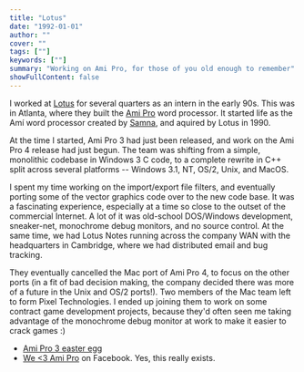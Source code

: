 ```yaml
---
title: "Lotus"
date: "1992-01-01"
author: ""
cover: ""
tags: [""]
keywords: [""]
summary: "Working on Ami Pro, for those of you old enough to remember"
showFullContent: false
---
```


I worked at [Lotus](http://en.wikipedia.org/wiki/Lotus_Software) for several quarters as an intern
in the early 90s. This was in Atlanta, where they built the
[Ami Pro](https://en.wikipedia.org/wiki/IBM_Lotus_Word_Pro) word processor. It started life as the
Amí word processor created by [Samna](https://en.wikipedia.org/wiki/Samna), and aquired by Lotus
in 1990.

At the time I started, Ami Pro 3 had just been released, and work on the Ami Pro 4 release had just begun.
The team was shifting from a simple, monolithic codebase in Windows 3 C code, to a complete rewrite in
C++ split across several platforms -- Windows 3.1, NT, OS/2, Unix, and MacOS.

I spent my time working on the import/export file filters, and eventually porting some of the vector
graphics code over to the new code base. It was a fascinating experience, especially at a time so
close to the outset of the commercial Internet. A lot of it was old-school DOS/Windows development,
sneaker-net, monochrome debug monitors, and no source control. At the same time, we had Lotus Notes
running across the company WAN with the headquarters in Cambridge, where we had distributed email
and bug tracking.

They eventually cancelled the Mac port of Ami Pro 4, to focus on the other ports (in a fit of bad
decision making, the company decided there was more of a future in the Unix and OS/2 ports!). Two
members of the Mac team left to form Pixel Technologies. I ended up joining them to work on
some contract game development projects, because they'd often seen me taking advantage of the
monochrome debug monitor at work to make it easier to crack games :)

- [Ami Pro 3 easter egg](https://eeggs.com/items/678.html)
- [We <3 Ami Pro](https://www.facebook.com/groups/lotusamipro) on Facebook. Yes, this really exists.

